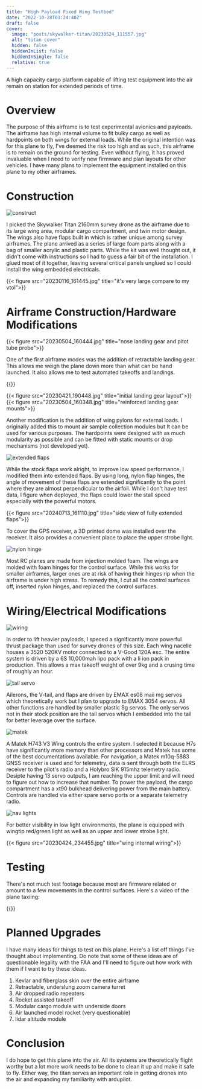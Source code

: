 ```yaml
---
title: "High Payload Fixed Wing Testbed"
date: "2022-10-28T03:24:40Z"
draft: false
cover:
  image: "posts/skywalker-titan/20230524_111557.jpg"
  alt: "titan cover"
  hidden: false
  hiddenInList: false
  hiddenInSingle: false
  relative: true
---
```


A high capacity cargo platform capable of lifting test equipment into the air remain on station for extended periods of time.

# Overview

The purpose of this airframe is to test experimental avionics and payloads. The airframe has high internal volume to fit bulky cargo as well as hardpoints on both wings for external loads. While the original intention was for this plane to fly, I've deemed the risk too high and as such, this airframe is to remain on the ground for testing. Even without flying, it has proved invaluable when I need to verify new firmware and plan layouts for other vehicles. I have many plans to implement the
equipment installed on this plane to my other airframes.

# Construction

![construct](20230201_132238.jpg)

I picked the Skywalker Titan 2160mm survey drone as the airframe due to its large wing area, modular cargo compartment, and twin motor design. The wings also have flaps built in which is rather unique among survey airframes. The plane arrived as a series of large foam parts along with a bag of smaller acrylic and plastic parts. While the kit was well thought out, it didn't come with instructions so I had to guess a fair bit of the installation. I glued most of it together, leaving
several critical panels unglued so I could install the wing embedded electricals.

{{< figure src="20230116_161445.jpg" title="it's very large compare to my vtol">}}

# Airframe Construction/Hardware Modifications

{{< figure src="20230504_160444.jpg" title="nose landing gear and pitot tube probe">}}

One of the first airframe modes was the addition of retractable landing gear. This allows me weigh the plane down more than what can be hand launched. It also allows me to test automated takeoffs and landings. 

{{<youtube WF5YNnRYopU>}}

{{< figure src="20230421_190448.jpg" title="initial landing gear layout">}}
{{< figure src="20230504_160348.jpg" title="reinforced landing gear mounts">}}

Another modification is the addition of wing pylons for external loads. I originally added this to mount air sample collection modules but It can be used for various purposes. The hardpoints were designed with as much modularity as possible and can be fitted with static mounts or drop mechanisms (not developed yet).

![extended flaps](20230504_160359.jpg)

While the stock flaps work alright, to improve low speed performance, I modified them into extended flaps. By using long, nylon flap hinges, the angle of movement of these flaps are extended significantly to the point where they are almost perpendicular to the airfoil. While I don't have test data, I figure when deployed, the flaps could lower the stall speed especially with the powerful motors.

{{< figure src="20240713_161110.jpg" title="side view of fully extended flaps">}}

To cover the GPS receiver, a 3D printed dome was installed over the receiver. It also provides a convenient place to place the upper strobe light.

![nylon hinge](20240713_162636.jpg)

Most RC planes are made from injection molded foam. The wings are molded with foam hinges for the control surface. While this works for smaller airframes, larger ones are at risk of having their hinges rip when the airframe is under high stress. To remedy this, I cut all the control surfaces off, inserted nylon hinges, and replaced the control surfaces.

# Wiring/Electrical Modifications

![wiring](20230504_160426.jpg)

In order to lift heavier payloads, I speced a significantly more powerful thrust package than used for survey drones of this size. Each wing nacelle houses a 3520 520KV motor connected to a V-Good 120A esc. The entire system is driven by a 6S 10,000mah lipo pack with a li ion pack in production. This allows a max takeoff weight of over 9kg and a crusing time of roughly an hour. 

![tail servo](20240713_161738.jpg)

Ailerons, the V-tail, and flaps are driven by EMAX es08 maii mg servos which theoretically work but I plan to upgrade to EMAX 3054 servos. All other functions are handled by smaller plastic 9g  servos. The only servos not in their stock position are the tail servos which I embedded into the tail for better leverage over the surface. 

![matek](20240713_161724.jpg)

A Matek H743 V3 Wing controls the entire system. I selected it because H7s have significantly more memory than other processors and Matek has some of the best documentations available. For navigation, a Matek m10q-5883 GNSS receiver is used and for telemetry, data is sent through both the ELRS receiver to the pilot's radio and a Holybro SIK 915mhz telemetry radio. Desipte having 13 servo outputs, I am reaching the upper limit and will need to figure out how to increase that number. To power the payload, the cargo compartment has a xt90 bulkhead delivering power from the main battery. Controls are handled via either spare servo ports or a separate telemetry radio. 

![nav lights](20230504_160434.jpg)

For better visibility in low light environments, the plane is equipped with wingtip red/green light as well as an upper and lower strobe light.

{{< figure src="20230424_234455.jpg" title="wing internal wiring">}}

# Testing

There's not much test footage because most are firmware related or amount to a few movements in the control surfaces. Here's a video of the plane taxiing:

{{<youtube dq9G4iCxFeQ>}}

# Planned Upgrades

I have many ideas for things to test on this plane. Here's a list off things I've thought about implementing. Do note that some of these ideas are of questionable legality with the FAA and I'll need to figure out how work with them if I want to try these ideas.

1. Kevlar and fiberglass skin over the entire airframe
2. Retractable, underslung zoom camera turret
3. Air dropped radio repeaters
4. Rocket assisted takeoff
5. Modular cargo module with underside doors
6. Air launched model rocket (very questionable)
7. lidar altitude module

# Conclusion

I do hope to get this plane into the air. All its systems are theoretically flight worthy but a lot more work needs to be done to clean it up and make it safe to fly. Either way, the titan serves an important role in getting drones into the air and expanding my familiarity with ardupilot.
